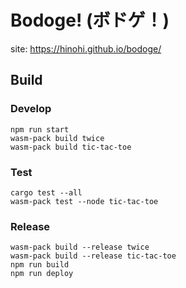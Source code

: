 # Bodoge! (ボドゲ！)

site: https://hinohi.github.io/bodoge/

## Build

### Develop

```
npm run start
wasm-pack build twice
wasm-pack build tic-tac-toe
```

### Test

```
cargo test --all
wasm-pack test --node tic-tac-toe
```

### Release

```
wasm-pack build --release twice
wasm-pack build --release tic-tac-toe
npm run build
npm run deploy
```
